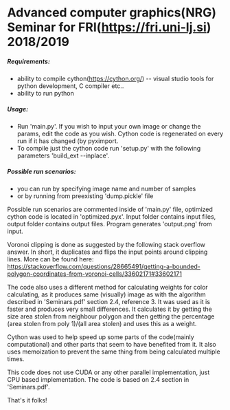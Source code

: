 # Advanced computer graphics(NRG) Seminar for FRI(https://fri.uni-lj.si) 2018/2019

##### Requirements:
- ability to compile cython(https://cython.org/)
-- visual studio tools for python development, C compiler etc..
- ability to run python

##### Usage:
- Run 'main.py'. If you wish to input your own image or change the params, edit the code as you wish. Cython code is regenerated on every run if it has changed (by pyximport.
- To compile just the cython code run 'setup.py' with the following parameters 'build_ext --inplace'.

##### Possible run scenarios:
- you can run by specifying image name and number of samples
- or by running from preexisting 'dump.pickle' file

Possible run scenarios are commented inside of 'main.py' file, optimized cython code is located in 'optimized.pyx'. Input folder contains input files, output folder contains output files. Program generates 'output.png' from input.

Voronoi clipping is done as suggested by the following stack overflow answer.
In short, it duplicates and flips the input points around clipping lines. More can be found here: 
https://stackoverflow.com/questions/28665491/getting-a-bounded-polygon-coordinates-from-voronoi-cells/33602171#33602171

The code also uses a different method for calculating weights for color calculating, as it produces same (visually) image as with the algorithm described in 'Seminars.pdf' section 2.4, reference 3. It was used as it is faster and produces very small differences.
It calculates it by getting the size area stolen from neighbour polygon and then getting the percentage (area stolen from poly 1)/(all area stolen) and uses this as a weight.

Cython was used to help speed up some parts of the code(mainly computational) and other parts that seem to have benefited from it. It also uses memoization to prevent the same thing from being calculated multiple times.

This code does not use CUDA or any other parallel implementation, just CPU based implementation. The code is based on 2.4 section in 'Seminars.pdf'.

That's it folks!